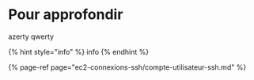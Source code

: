 # Pour approfondir

azerty qwerty

{% hint style="info" %}
info
{% endhint %}

{% page-ref page="ec2-connexions-ssh/compte-utilisateur-ssh.md" %}

